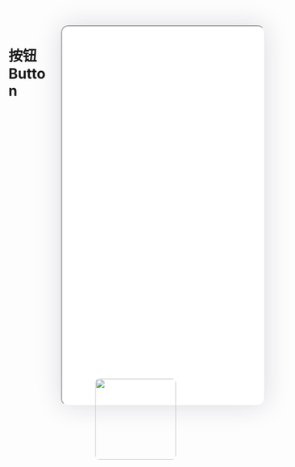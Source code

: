 <!--
 * @Descripttion: 
 * @version: V1.0
 * @Author: Xiaokang Lei
 * @email: lxk201808@163.com
 * @Date: 2022-11-30 15:17:24
 * @LastEditors: Xiaokang Lei
 * @LastEditTime: 2022-12-01 15:19:13
-->

<div style="width:400px; height:700px; float:right; padding-left:3%;">
    <iframe src="/h5/index.html" width="400" height="750" style="border-radius:15px; box-shadow:0 0 50px 0px rgb(30 0 60 / 15%);"></iframe>
</div>

# 按钮Button

<div align=center>
  <img width="160px" style="border-radius: 5%;" src="https://s1.ax1x.com/2022/11/30/zwKDdU.jpg">
</div>

